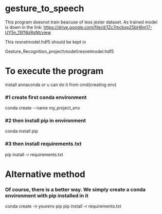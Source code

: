# gesture_to_speech

This program doesnot train beacuse of less jester dataset.
As trained model is down in the link:
https://drive.google.com/file/d/1Zc7mcbxp25bH6m17-UY5n_1Sf16zRsNt/view

This resnetmodel.hdf5 should be kept in 

Gesture_Recognition_project\model\resnetmodel.hdf5

# To execute the program 

install annaconda or u can do it from cmd(creating env)

### #1 create first conda environment

conda create --name my_project_env

### #2 then install pip in environment 

conda install pip

### #3 then install requirements.txt 

pip install -r requirements.txt

# Alternative method ###
### Of course, there is a better way. We simply create a conda environment with pip installed in it ###

conda create -n yourenv pip 
pip install -r requirements.txt
